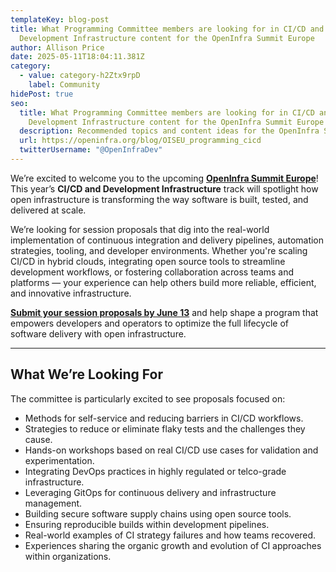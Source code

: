 ```yaml
---
templateKey: blog-post
title: What Programming Committee members are looking for in CI/CD and
  Development Infrastructure content for the OpenInfra Summit Europe
author: Allison Price
date: 2025-05-11T18:04:11.381Z
category:
  - value: category-h2Ztx9rpD
    label: Community
hidePost: true
seo:
  title: What Programming Committee members are looking for in CI/CD and
    Development Infrastructure content for the OpenInfra Summit Europe
  description: Recommended topics and content ideas for the OpenInfra Summit Europe
  url: https://openinfra.org/blog/OISEU_programming_cicd
  twitterUsername: "@OpenInfraDev"
---
```

We’re excited to welcome you to the upcoming **[OpenInfra Summit Europe](https://summit2025.openinfra.org/)**! This year’s **CI/CD and Development Infrastructure** track will spotlight how open infrastructure is transforming the way software is built, tested, and delivered at scale.

We’re looking for session proposals that dig into the real-world implementation of continuous integration and delivery pipelines, automation strategies, tooling, and developer environments. Whether you're scaling CI/CD in hybrid clouds, integrating open source tools to streamline development workflows, or fostering collaboration across teams and platforms — your experience can help others build more reliable, efficient, and innovative infrastructure.

**[Submit your session proposals by June 13](https://summit2025.openinfra.org/cfp/)** and help shape a program that empowers developers and operators to optimize the full lifecycle of software delivery with open infrastructure.

- - -

## What We’re Looking For

The committee is particularly excited to see proposals focused on:

* Methods for self-service and reducing barriers in CI/CD workflows.
* Strategies to reduce or eliminate flaky tests and the challenges they cause.
* Hands-on workshops based on real CI/CD use cases for validation and experimentation.
* Integrating DevOps practices in highly regulated or telco-grade infrastructure.
* Leveraging GitOps for continuous delivery and infrastructure management.
* Building secure software supply chains using open source tools.
* Ensuring reproducible builds within development pipelines.
* Real-world examples of CI strategy failures and how teams recovered.
* Experiences sharing the organic growth and evolution of CI approaches within organizations.